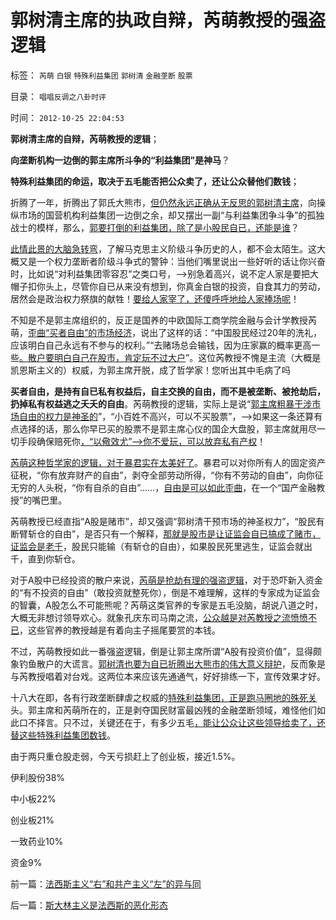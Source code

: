 # 郭树清主席的执政自辩，芮萌教授的强盗逻辑

标签： `芮萌` `白银` `特殊利益集团` `郭树清` `金融垄断` `股票` 

目录： `唱唱反调之八卦时评`

时间： `2012-10-25 22:04:53`

**郭树清主席的自辩，芮萌教授的逻辑**；

**向垄断机构一边倒的郭主席所斗争的“利益集团”是神马**？

**特殊利益集团的命运，取决于五毛能否把公众卖了，还让公众替他们数钱**；

折腾了一年，折腾出了郭氏大熊市，[但仍然永远正确从无反思的郭树清主席](../../../2012/8/29/郭政委的那条新政“政治不正确”？.md)，向操纵市场的国营机构利益集团一边倒之余，却又摆出一副“与利益集团争斗争”的孤独战士的模样，那么，[郭要打倒的利益集团，除了是小股民自已，还能是谁](../../../2012/7/3/“散户阶级”和“机构阶级”的阶级斗争.md)？

[此情此景的大脑急转弯](../../../2011/10/30/“国家垄断资本主义”的大脑急转弯.md)，了解马克思主义阶级斗争历史的人，都不会太陌生。这大概又是一个权力垄断者阶级斗争式的警钟：当他们嘴里说出一些好听的话让你兴奋时，比如说“对利益集团零容忍”之类口号，——>别急着高兴，说不定人家是要把大帽子扣你头上，尽管你自已从来没有想到，你真金白银的投资，自食其力的劳动，居然会是政治权力祭旗的献牲！[要给人家宰了，还傻呼呼地给人家捧场呢](../../../2012/5/30/“改革”装湟里，可能预售你的首级！.md)！

不知是不是郭主席组织的，反正是国养的中欧国际工商学院金融与会计学教授芮萌，[歪曲“买者自由”的市场经济](../../../2012/9/12/与人权分离的自由叫法西斯主义.md)，说出了这样的话：“中国股民经过20年的洗礼，应该明白自己永远有不参与的权利。”“去赌场总会输钱，因为庄家赢的概率更高一些[。散户要明白自己在股市，肯定玩不过大户](../../../2012/10/16/监管市场的借口，庄家坐庄“有害”的神话.md)”。这位芮教授不愧是主流（大概是凯恩斯主义的）权威，为郭主席开脱，成了哲学家！您听出其中毛病了吗

**买者自由，是持有自已私有权益后，自主交换的自由，而不是被垄断、被抢劫后，扔掉私有权益逃之夭夭的自由**。芮萌教授的逻辑，实际上是说“[郭主席粗暴干涉市场自由的权力是神圣的](../../../2012/1/5/股市锚定实体经济，股市的炒作有益无害.md)”，“小百姓不高兴，可以不买股票”，——>如果这一条还算有点选择的话，那么你早已买的股票不是郭主席心仪的国企大盘股，郭主席就用尽一切手段确保赔死你[，“以儆效尤”——>你不爱玩，可以放弃私有产权](../../../2011/7/1/A股合理的市盈率应是无限高.md)！

[芮萌这种哲学家的逻辑，对于暴君实在太美好了](../../../2012/10/24/公有制民主中的反腐败，革命和改朝换代；.md)。暴君可以对你所有人的固定资产征税，“你有放弃财产的自由”，剥夺全部劳动所得，“你有不劳动的自由”，向你征无穷的人头税，“你有自杀的自由”……，[自由是可以如此歪曲](../../../2012/6/19/不革“偷换概念”的命，任何革命都将毫无意义.md)，在一个“国产金融教授”的嘴巴里。

芮萌教授已经直指“A股是赌市”，却又强调“郭树清干预市场的神圣权力”，“股民有断臂斩仓的自由”，是否只有一个解释，[那就是股市是让证监会自已搞成了赌市，证监会是老千](../../../2012/10/17/A股的根本矛盾是长子继承权和市场经济的矛盾.md)，股民只能输（有斩仓的自由），如果股民死里逃生，证监会就出千，直到你斩仓。

对于A股中已经投资的散户来说，[芮萌是抢劫有理的强盗逻辑](../../../2012/4/24/强盗逻辑正在制造空前的金融危机和经济危机.md)，对于恐吓新入资金的“有不投资的自由”（敢投资就整死你），倒是不难理解，这样的专家成为证监会的智囊，A股怎么不可能熊呢？芮萌这类官养的专家是五毛没脑，胡说八道之时，大概无非想讨领导欢心。就象孔庆东司马南之流，[公众越是对芮教授之流愤愤不已](../../../2012/1/11/金融垄断贵族对股民的中世纪式的蔑视和马尔萨斯.md)，这些官养的教授越是有着向主子摇尾要赏的本钱。

不过，芮萌教授如此一番强盗逻辑，倒是让郭主席所谓“A股有投资价值”，显得颇象钓鱼散户的大谎言。[郭树清也要为自已折腾出大熊市的伟大意义辩护](../../../2012/10/15/基金在“现货＋期货”中的倾轧，证监会对大熊市负主要责任.md)，反而象是与芮教授唱着对台戏。这两位本来应该先通通气，好好排练一下，宣传效果才好。

十八大在即，各有行政垄断肆虐之权威的[特殊利益集团，正是跑马圈地的殊死关](../../../2012/6/7/国有垄断利益集团借改革为名“跑马圈地”.md)头。郭主席和芮萌所在的，正是剥夺国民财富最凶残的金融垄断领域，难怪他们如此口不择言。只不过，关键还在于，有多少五毛[，能让公众让这些领导给卖了，还替这些特殊利益集团数钱](../../../2012/10/15/改革能够成功的关键在于精兵简政.md)。

由于两只重仓股走弱，今天亏损赶上了创业板，接近1.5%。

伊利股份38%

中小板22%

创业板21%

一致药业10%

资金9%



前一篇：[法西斯主义“右”和共产主义“左”的异与同](../../../2012/10/25/法西斯主义“右”和共产主义“左”的异与同.md)

后一篇：[斯大林主义是法西斯的恶化形态](../../../2012/10/27/斯大林主义是法西斯的恶化形态.md)